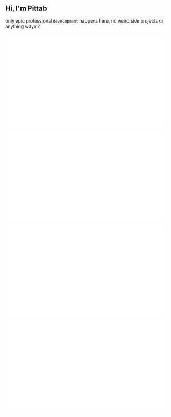 ## Hi, I'm Pittab
only epic professional `development` happens here, no weird side projects or anything wdym?

![](https://raw.githubusercontent.com/Pittab/github-stats/master/generated/overview.svg#gh-dark-mode-only)
![](https://raw.githubusercontent.com/Pittab/github-stats/master/generated/overview.svg#gh-light-mode-only)
![](https://raw.githubusercontent.com/Pittab/github-stats/master/generated/languages.svg#gh-dark-mode-only)  
![](https://raw.githubusercontent.com/Pittab/github-stats/master/generated/languages.svg#gh-light-mode-only)  
